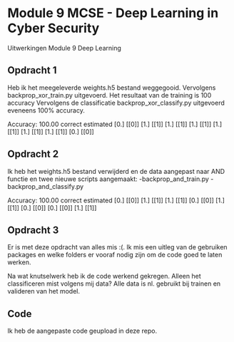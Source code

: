 # Module 9 MCSE - Deep Learning in Cyber Security
Uitwerkingen Module 9 Deep Learning 

## Opdracht 1
Heb ik het meegeleverde weights.h5 bestand weggegooid. Vervolgens backprop_xor_train.py uitgevoerd. Het resultaat van de training is 100 accuracy
Vervolgens de classificatie backprop_xor_classify.py uitgevoerd eveneens 100% accuracy.

Accuracy: 100.00
correct estimated
[0.] [[0]]
[1.] [[1]]
[1.] [[1]]
[1.] [[1]]
[1.] [[1]]
[1.] [[1]]
[1.] [[1]]
[0.] [[0]]


## Opdracht 2
Ik heb het weights.h5 bestand verwijderd en de data aangepast naar AND functie en twee nieuwe scripts aangemaakt:
-backprop_and_train.py
-backprop_and_classify.py

Accuracy: 100.00
correct estimated
[0.] [[0]]
[1.] [[1]]
[1.] [[1]]
[0.] [[0]]
[1.] [[1]]
[0.] [[0]]
[0.] [[0]]
[1.] [[1]]


## Opdracht 3
Er is met deze opdracht van alles mis :(. Ik mis een uitleg van de gebruiken packages en welke folders er vooraf nodig zijn om de code goed te laten werken.

Na wat knutselwerk heb ik de code werkend gekregen. Alleen het classificeren mist volgens mij data? Alle data is nl. gebruikt bij trainen en valideren van het model.

## Code
Ik heb de aangepaste code geupload in deze repo.
